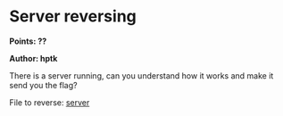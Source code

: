 # Server reversing
**Points: ??**

**Author: hptk**

There is a server running, can you understand how it works and make it send you the flag?

File to reverse: [server](server)
